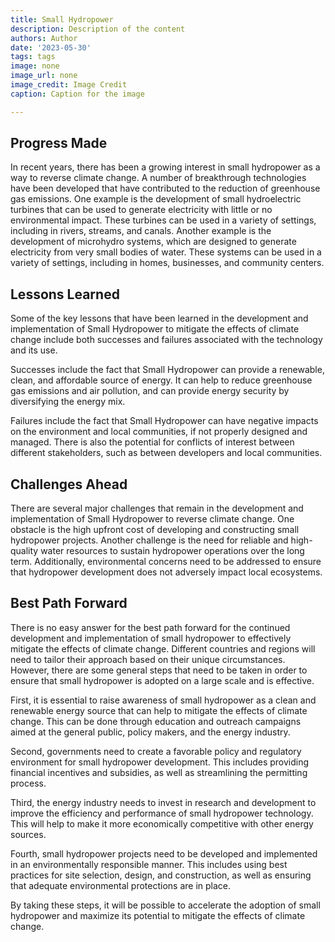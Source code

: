 ```yaml
---
title: Small Hydropower
description: Description of the content
authors: Author
date: '2023-05-30'
tags: tags
image: none
image_url: none
image_credit: Image Credit
caption: Caption for the image

---
```




## Progress Made

In recent years, there has been a growing interest in small hydropower as a way to reverse climate change. A number of breakthrough technologies have been developed that have contributed to the reduction of greenhouse gas emissions. One example is the development of small hydroelectric turbines that can be used to generate electricity with little or no environmental impact. These turbines can be used in a variety of settings, including in rivers, streams, and canals. Another example is the development of microhydro systems, which are designed to generate electricity from very small bodies of water. These systems can be used in a variety of settings, including in homes, businesses, and community centers.

## Lessons Learned

Some of the key lessons that have been learned in the development and implementation of Small Hydropower to mitigate the effects of climate change include both successes and failures associated with the technology and its use.

Successes include the fact that Small Hydropower can provide a renewable, clean, and affordable source of energy. It can help to reduce greenhouse gas emissions and air pollution, and can provide energy security by diversifying the energy mix.

Failures include the fact that Small Hydropower can have negative impacts on the environment and local communities, if not properly designed and managed. There is also the potential for conflicts of interest between different stakeholders, such as between developers and local communities.

## Challenges Ahead

There are several major challenges that remain in the development and implementation of Small Hydropower to reverse climate change. One obstacle is the high upfront cost of developing and constructing small hydropower projects. Another challenge is the need for reliable and high-quality water resources to sustain hydropower operations over the long term. Additionally, environmental concerns need to be addressed to ensure that hydropower development does not adversely impact local ecosystems.

## Best Path Forward

There is no easy answer for the best path forward for the continued development and implementation of small hydropower to effectively mitigate the effects of climate change. Different countries and regions will need to tailor their approach based on their unique circumstances. However, there are some general steps that need to be taken in order to ensure that small hydropower is adopted on a large scale and is effective.

First, it is essential to raise awareness of small hydropower as a clean and renewable energy source that can help to mitigate the effects of climate change. This can be done through education and outreach campaigns aimed at the general public, policy makers, and the energy industry.

Second, governments need to create a favorable policy and regulatory environment for small hydropower development. This includes providing financial incentives and subsidies, as well as streamlining the permitting process.

Third, the energy industry needs to invest in research and development to improve the efficiency and performance of small hydropower technology. This will help to make it more economically competitive with other energy sources.

Fourth, small hydropower projects need to be developed and implemented in an environmentally responsible manner. This includes using best practices for site selection, design, and construction, as well as ensuring that adequate environmental protections are in place.

By taking these steps, it will be possible to accelerate the adoption of small hydropower and maximize its potential to mitigate the effects of climate change.
